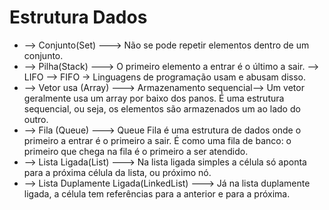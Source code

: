 # Estrutura Dados

- --> Conjunto(Set) ---> Não se pode repetir elementos dentro de um conjunto.
- --> Pilha(Stack) ---> O primeiro elemento a entrar é o último a sair. --> LIFO --> FIFO -> Linguagens de programação usam e abusam disso.
- --> Vetor usa (Array) --->  Armazenamento sequencial--> Um vetor geralmente usa um array por baixo dos panos. É uma estrutura sequencial, ou seja, os elementos são armazenados um ao lado do outro.
- --> Fila (Queue)  ---> Queue Fila é uma estrutura de dados onde o primeiro a entrar é o primeiro a sair. É como uma fila de banco: o primeiro que chega na fila é o primeiro a ser atendido.
- --> Lista Ligada(List) ---> Na lista ligada simples a célula só aponta para a próxima célula da lista, ou próximo nó.
- --> Lista Duplamente Ligada(LinkedList) ---> Já na lista duplamente ligada, a célula tem referências para a anterior e para a próxima.
